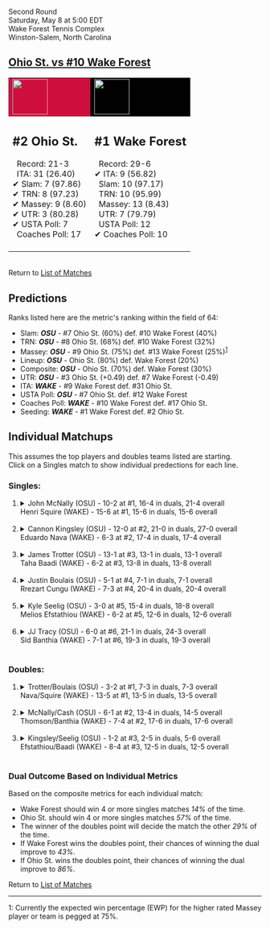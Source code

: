 Second Round  
Saturday, May 8 at 5:00 EDT  
Wake Forest Tennis Complex  
Winston-Salem, North Carolina  
## [Ohio St. vs #10 Wake Forest](https://www.ncaa.com/game/5833415)  

<table><tr style="background-color: #d9d9d9 !important"><td style="background-color: #CE0F3E !important"><img src="https://www.ncaa.com/sites/default/files/images/logos/schools/o/ohio-st.70.png" width="70" height="70" /></td><td style="background-color: #010101 !important"><img src="https://www.ncaa.com/sites/default/files/images/logos/schools/w/wake-forest.70.png" width="70" height="70" /></td></tr><tr>
<td>  

<h2>#2 Ohio St.</h2>  
&nbsp; Record: 21-3<br>  
&nbsp; ITA: 31 (26.40)<br>  
&#10004; Slam: 7 (97.86)<br>  
&#10004; TRN: 8 (97.23)<br>  
&#10004; Massey: 9 (8.60)<br>  
&#10004; UTR: 3 (80.28)<br>  
&#10004; USTA Poll: 7<br>  
&nbsp; Coaches Poll: 17<br>  
<br>  

</td>
<td>  

<h2>#1 Wake Forest</h2>  
&nbsp; Record: 29-6<br>  
&#10004; ITA: 9 (56.82)<br>  
&nbsp; Slam: 10 (97.17)<br>  
&nbsp; TRN: 10 (95.99)<br>  
&nbsp; Massey: 13 (8.43)<br>  
&nbsp; UTR: 7 (79.79)<br>  
&nbsp; USTA Poll: 12<br>  
&#10004; Coaches Poll: 10<br>  
<br>  

</td>
</tr></table>  


<br>Return to [List of Matches](../index.md)  

## Predictions  

Ranks listed here are the metric's ranking within the field of 64:  
- Slam: ***OSU*** - #7 Ohio St. (60%) def. #10 Wake Forest (40%)  
- TRN: ***OSU*** - #8 Ohio St. (68%) def. #10 Wake Forest (32%)  
- Massey: ***OSU*** - #9 Ohio St. (75%) def. #13 Wake Forest (25%)<sup>[1](#footnote1)</sup>  
- Lineup: ***OSU*** - Ohio St. (80%) def. Wake Forest (20%)  
- Composite: ***OSU*** - Ohio St. (70%) def. Wake Forest (30%)  
- UTR: ***OSU*** - #3 Ohio St. (+0.49) def. #7 Wake Forest (-0.49)  
- ITA: ***WAKE*** - #9 Wake Forest def. #31 Ohio St.  
- USTA Poll: ***OSU*** - #7 Ohio St. def. #12 Wake Forest  
- Coaches Poll: ***WAKE*** - #10 Wake Forest def. #17 Ohio St.  
- Seeding: ***WAKE*** - #1 Wake Forest def. #2 Ohio St.  

## Individual Matchups  
This assumes the top players and doubles teams listed are starting.  
Click on a Singles match to show individual predections for each line.  

### Singles:  

<ol>
<li><details>
<summary markdown="span">John McNally (OSU) - 10-2 at #1, 16-4 in duals, 21-4 overall<br>Henri Squire (WAKE) - 15-6 at #1, 15-6 in duals, 15-6 overall</summary>
<h4>Predictions</h4><ul>
<li>Slam: <b><i>OSU</i></b> - McNally (54%) def. Squire (46%)</li>  
<li>TRN: <b><i>OSU</i></b> - McNally (52%) def. Squire (48%)</li>  
<li>Massey: <b><i>WAKE</i></b> - Squire (75%) def. McNally (25%)<sup><a href="#footnote1">1</a></sup></li>  
<li>UTR: <b><i>WAKE</i></b> - Squire (78%) def. McNally (22%)</li>  
<li>Composite: <b><i>WAKE</i></b> - Squire (62%) def. McNally (38%)</li>  
<li>ITA: <b><i>WAKE</i></b> - Squire (38.10) def. McNally (3.89)</li>  
</ul>
</details>&nbsp;</li>
<li><details>
<summary markdown="span">Cannon Kingsley (OSU) - 12-0 at #2, 21-0 in duals, 27-0 overall<br>Eduardo Nava (WAKE) - 6-3 at #2, 17-4 in duals, 17-4 overall</summary>
<h4>Predictions</h4><ul>
<li>Slam: <b><i>OSU</i></b> - Kingsley (87%) def. Nava (13%)</li>  
<li>TRN: <b><i>OSU</i></b> - Kingsley (82%) def. Nava (18%)</li>  
<li>Massey: <b><i>OSU</i></b> - Kingsley (75%) def. Nava (25%)<sup><a href="#footnote1">1</a></sup></li>  
<li>UTR: <b><i>OSU</i></b> - Kingsley (83%) def. Nava (17%)</li>  
<li>Composite: <b><i>OSU</i></b> - Kingsley (81%) def. Nava (19%)</li>  
<li>ITA: <b><i>WAKE</i></b> - Nava (19.97) def. Kingsley (5.20)</li>  
</ul>
</details>&nbsp;</li>
<li><details>
<summary markdown="span">James Trotter (OSU) - 13-1 at #3, 13-1 in duals, 13-1 overall<br>Taha Baadi (WAKE) - 6-2 at #3, 13-8 in duals, 13-8 overall</summary>
<h4>Predictions</h4><ul>
<li>Slam: <b><i>OSU</i></b> - Trotter (61%) def. Baadi (39%)</li>  
<li>TRN: <b><i>OSU</i></b> - Trotter (69%) def. Baadi (31%)</li>  
<li>Massey: <b><i>OSU</i></b> - Trotter (75%) def. Baadi (25%)<sup><a href="#footnote1">1</a></sup></li>  
<li>UTR: <b><i>OSU</i></b> - Trotter (80%) def. Baadi (20%)</li>  
<li>Composite: <b><i>OSU</i></b> - Trotter (70%) def. Baadi (30%)</li>  
<li>ITA: <b><i>WAKE</i></b> - Baadi (6.71) def. Trotter (3.90)</li>  
</ul>
</details>&nbsp;</li>
<li><details>
<summary markdown="span">Justin Boulais (OSU) - 5-1 at #4, 7-1 in duals, 7-1 overall<br>Rrezart Cungu (WAKE) - 7-3 at #4, 20-4 in duals, 20-4 overall</summary>
<h4>Predictions</h4><ul>
<li>Slam: <b><i>WAKE</i></b> - Cungu (55%) def. Boulais (45%)</li>  
<li>TRN: <b><i>WAKE</i></b> - Cungu (77%) def. Boulais (23%)</li>  
<li>Massey: <b><i>WAKE</i></b> - Cungu (75%) def. Boulais (25%)<sup><a href="#footnote1">1</a></sup></li>  
<li>UTR: <b><i>WAKE</i></b> - Cungu (83%) def. Boulais (17%)</li>  
<li>Composite: <b><i>WAKE</i></b> - Cungu (72%) def. Boulais (28%)</li>  
<li>ITA: <b><i>WAKE</i></b> - Cungu (3.35) def. Boulais (2.92)</li>  
</ul>
</details>&nbsp;</li>
<li><details>
<summary markdown="span">Kyle Seelig (OSU) - 3-0 at #5, 15-4 in duals, 18-8 overall<br>Melios Efstathiou (WAKE) - 6-2 at #5, 12-6 in duals, 12-6 overall</summary>
<h4>Predictions</h4><ul>
<li>Slam: <b><i>OSU</i></b> - Seelig (75%) def. Efstathiou (25%)</li>  
<li>TRN: <b><i>OSU</i></b> - Seelig (66%) def. Efstathiou (34%)</li>  
<li>Massey: <b><i>OSU</i></b> - Seelig (75%) def. Efstathiou (25%)<sup><a href="#footnote1">1</a></sup></li>  
<li>UTR: <b><i>OSU</i></b> - Seelig (87%) def. Efstathiou (13%)</li>  
<li>Composite: <b><i>OSU</i></b> - Seelig (75%) def. Efstathiou (25%)</li>  
<li>ITA: <b><i>WAKE</i></b> - Efstathiou (2.09) def. Seelig (2.02)</li>  
</ul>
</details>&nbsp;</li>
<li><details>
<summary markdown="span">JJ Tracy (OSU) - 6-0 at #6, 21-1 in duals, 24-3 overall<br>Sid Banthia (WAKE) - 7-1 at #6, 19-3 in duals, 19-3 overall</summary>
<h4>Predictions</h4><ul>
<li>Slam: <b><i>OSU</i></b> - Tracy (70%) def. Banthia (30%)</li>  
<li>TRN: <b><i>OSU</i></b> - Tracy (67%) def. Banthia (33%)</li>  
<li>Massey: <b><i>OSU</i></b> - Tracy (75%) def. Banthia (25%)<sup><a href="#footnote1">1</a></sup></li>  
<li>UTR: <b><i>OSU</i></b> - Tracy (81%) def. Banthia (19%)</li>  
<li>Composite: <b><i>OSU</i></b> - Tracy (72%) def. Banthia (28%)</li>  
<li>ITA: <b><i>OSU</i></b> - Tracy (3.11) def. Banthia (2.98)</li>  
</ul>
</details>&nbsp;</li>
</ol>

### Doubles:  

<ol>
<li><details>
<summary markdown="span">Trotter/Boulais (OSU) - 3-2 at #1, 7-3 in duals, 7-3 overall<br>Nava/Squire (WAKE) - 13-5 at #1, 13-5 in duals, 13-5 overall</summary>
<br>Sorry, we don't have any metrics for this match
</details>&nbsp;</li>
<li><details>
<summary markdown="span">McNally/Cash (OSU) - 6-1 at #2, 13-4 in duals, 14-5 overall<br>Thomson/Banthia (WAKE) - 7-4 at #2, 17-6 in duals, 17-6 overall</summary>
<br>Sorry, we don't have any metrics for this match
</details>&nbsp;</li>
<li><details>
<summary markdown="span">Kingsley/Seelig (OSU) - 1-2 at #3, 2-5 in duals, 5-6 overall<br>Efstathiou/Baadi (WAKE) - 8-4 at #3, 12-5 in duals, 12-5 overall</summary>
<br>Sorry, we don't have any metrics for this match
</details>&nbsp;</li>
</ol>

### Dual Outcome Based on Individual Metrics  
  
Based on the composite metrics for each individual match:  
- Wake Forest should win 4 or more singles matches _14%_ of the time.  
- Ohio St. should win 4 or more singles matches _57%_ of the time.  
- The winner of the doubles point will decide the match the other _29%_ of the time.  
- If Wake Forest wins the doubles point, their chances of winning the dual improve to _43%_.  
- If Ohio St. wins the doubles point, their chances of winning the dual improve to _86%_.  
  
Return to [List of Matches](../index.md)  
  
------
<a name="footnote1">1</a>: Currently the expected win percentage (EWP) for the higher rated Massey player or team is pegged at 75%.
